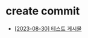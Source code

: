 # create commit
- [[2023-08-30] 테스트 게시물](https://github.com/kimbongjune/test-ssss/blob/main/aws%2Fcertification%2F2023-08-30_%ED%85%8C%EC%8A%A4%ED%8A%B8%20%EA%B2%8C%EC%8B%9C%EB%AC%BC.md)
